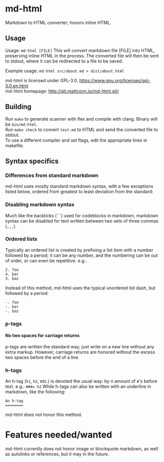 # md-html
Markdown to HTML converter; honors inline HTML.

## Usage
Usage: `md-html [FILE]`
This will convert markdown file [FILE] into HTML, preserving inline HTML in the process.
The converted file will then be sent to stdout, where it can be redirected to a file to be saved.

Example usage:
`md-html src/about.md > dist/about.html`

md-html is licensed under GPL-3.0. <https://www.gnu.org/licenses/gpl-3.0.en.html>  
md-html homepage: <http://git.mattconn.io/md-html.git/>

## Building
Run `make` to generate scanner with flex and compile with clang. Binary will be `bin/md-html`.  
Run `make check` to convert `test.md` to HTML and send the converted file to stdout.  
To use a different compiler and set flags, edit the appropriate lines in makefile.

## Syntax specifics
### Differences from standard markdown
md-html uses mostly standard markdown syntax, with a few exceptions listed below, ordered from greatest to least deviation from the standard:

### Disabling markdown syntax
Much like the backticks (\`\`\`) used for codeblocks in markdown, markdown syntax can be disabled for text written between two sets of three commas (`,,,`).  

### Ordered lists
Typically an ordered list is created by prefixing a list item with a number followed by a period; it can be any number, and the numbering can be out of order, or can even be repetitive. 
e.g.:
```
2. foo
4. bar
3. baz
```
Instead of this method, md-html uses the typical unordered list dash, but followed by a period:
```
-. foo
-. bar
-. baz
```

### p-tags
#### No two spaces for carriage returns
p-tags are written the standard way; just write on a new line without any extra markup. However, carriage returns are honored without the excess two spaces before the end of a line.


### h-tags
An h-tag (`h1`, `h2`, etc.) is denoted the usual way: by n amount of `#`'s before text.
e.g.: `##An h2`
While h-tags can also be written with an underline in markdown, like the following:
```
An h-tag
========
```
md-html does not honor this method.

# Features needed/wanted
md-html currently does not honor image or blockquote markdown, as well as autolinks or references, but it may in the future.
